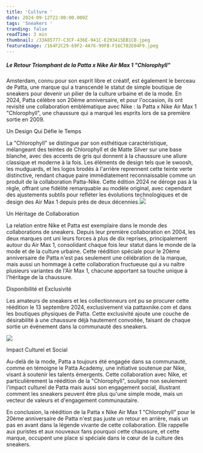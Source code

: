 ```yaml
---
title: 'Culture '
date: 2024-09-12T22:00:00.000Z
tags: 'Sneakers '
tranding: false
readTime: 3 min
thumbnail: /33A85777-C3CF-436E-941C-E293415EB1CB.jpeg
featureImage: /164F2C29-69F2-4A76-99FB-F16C702E04F9.jpeg
---
```


##### Le Retour Triomphant de la Patta x Nike Air Max 1 "Chlorophyll" 

Amsterdam, connu pour son esprit libre et créatif, est également le berceau de Patta, une marque qui a transcendé le statut de simple boutique de sneakers pour devenir un pilier de la culture urbaine et de la mode. En 2024, Patta célèbre son 20ème anniversaire, et pour l'occasion, ils ont revisité une collaboration emblématique avec Nike : la Patta x Nike Air Max 1 "Chlorophyll", une chaussure qui a marqué les esprits lors de sa première sortie en 2009.

Un Design Qui Défie le Temps

La "Chlorophyll" se distingue par son esthétique caractéristique, mélangeant des teintes de Chlorophyll et de Matte Silver sur une base blanche, avec des accents de gris qui donnent à la chaussure une allure classique et moderne à la fois. Les éléments de design tels que le swoosh, les mudguards, et les logos brodés à l'arrière reprennent cette teinte verte distinctive, rendant chaque paire immédiatement reconnaissable comme un produit de la collaboration Patta-Nike. Cette édition 2024 ne déroge pas à la règle, offrant une fidélité remarquable au modèle original, avec cependant des ajustements subtils pour refléter les évolutions technologiques et de design des Air Max 1 depuis près de deux décennies.![](/D3F04C3C-E191-4438-A73D-DE0379E76C19.jpeg)

Un Héritage de Collaboration

La relation entre Nike et Patta est exemplaire dans le monde des collaborations de sneakers. Depuis leur première collaboration en 2004, les deux marques ont uni leurs forces à plus de dix reprises, principalement autour du Air Max 1, consolidant chaque fois leur statut dans le monde de la mode et de la culture urbaine. Cette réédition spéciale pour le 20ème anniversaire de Patta n'est pas seulement une célébration de la marque, mais aussi un hommage à cette collaboration fructueuse qui a vu naître plusieurs variantes de l'Air Max 1, chacune apportant sa touche unique à l'héritage de la chaussure.

Disponibilité et Exclusivité

Les amateurs de sneakers et les collectionneurs ont pu se procurer cette réédition le 13 septembre 2024, exclusivement via pattaxnike.com et dans les boutiques physiques de Patta. Cette exclusivité ajoute une couche de désirabilité à une chaussure déjà hautement convoitée, faisant de chaque sortie un événement dans la communauté des sneakers.

![](/ADB328E4-DA67-4C6D-AA57-781001DFBC1D.jpeg)

Impact Culturel et Social

Au-delà de la mode, Patta a toujours été engagée dans sa communauté, comme en témoigne le Patta Academy, une initiative soutenue par Nike, visant à soutenir les talents émergents. Cette collaboration avec Nike, et particulièrement la réédition de la "Chlorophyll", souligne non seulement l'impact culturel de Patta mais aussi son engagement social, illustrant comment les sneakers peuvent être plus qu'une simple mode, mais un vecteur de valeurs et d'engagement communautaire.

En conclusion, la réédition de la Patta x Nike Air Max 1 "Chlorophyll" pour le 20ème anniversaire de Patta n'est pas juste un retour en arrière, mais un pas en avant dans la légende vivante de cette collaboration. Elle rappelle aux puristes et aux nouveaux fans pourquoi cette chaussure, et cette marque, occupent une place si spéciale dans le cœur de la culture des sneakers.

### &#xA;
